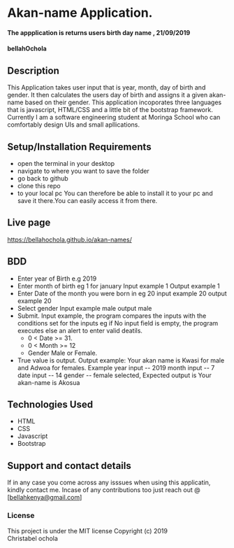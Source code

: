 # Akan-name Application.
#### The appplication is returns users birth day name , 21/09/2019
#### bellahOchola
## Description
This Application takes user input that is year, month, day of birth and gender. It then calculates the users day of birth and assigns it a given akan-name based on their gender. This application incoporates three languages that is javascript, HTML/CSS and a little bit of the bootstrap framework. Currently I am a software engineering student at Moringa School who can comfortably design UIs and small apllications.
## Setup/Installation Requirements
* open the terminal in your desktop
* navigate to where you want to save the folder
* go back to github 
* clone this repo
* to your local pc 
You can therefore be able to install it to your pc and save it there.You can easily access it from there.
## Live page
https://bellahochola.github.io/akan-names/
## BDD
* Enter year of Birth e.g 2019 
* Enter month of birth eg 1 for january Input example 1 Output example 1
* Enter Date of the month you were born in eg 20 input example 20 output example 20
* Select gender Input example male output male
* Submit. Input example, the program compares the inputs with the conditions set for the inputs eg if No input field is empty, the program executes else an alert to enter valid deatils.
    * 0 < Date >= 31.
    * 0 < Month >= 12
    * Gender Male or Female. 
* True value is output. Output example: Your akan name is Kwasi for male and Adwoa for females.
Example
    year input -- 2019
    month input -- 7
    date input -- 14
    gender -- female selected, Expected output is Your akan-name is Akosua
## Technologies Used
* HTML
* CSS
* Javascript
* Bootstrap
## Support and contact details
If in any case you come across any isssues when using this applicatin, kindly contact me. Incase of any contributions too just reach out @ [bellahkenya@gmail.com]
### License
This project is under the MIT license
Copyright (c) 2019  
Christabel ochola